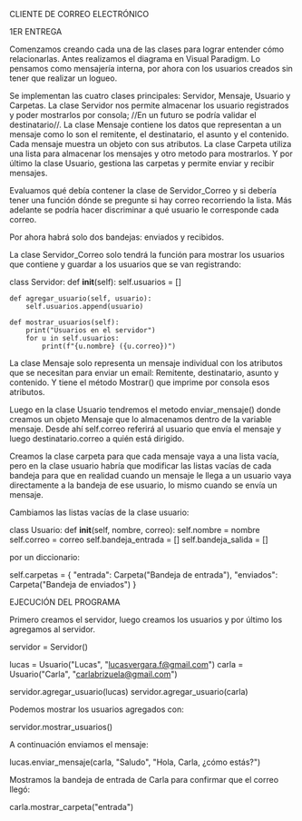 CLIENTE DE CORREO ELECTRÓNICO

1ER ENTREGA

Comenzamos creando cada una de las clases para lograr entender cómo relacionarlas. Antes realizamos el diagrama en Visual Paradigm. Lo pensamos como mensajería interna, por ahora con los usuarios creados sin tener que realizar un logueo.

Se implementan las cuatro clases principales: Servidor, Mensaje, Usuario y Carpetas. La clase Servidor nos permite almacenar los usuario registrados y poder mostrarlos por consola; //En un futuro se podría validar el destinatario//. La clase Mensaje contiene los datos que representan a un mensaje como lo son el remitente, el destinatario, el asunto y el contenido. Cada mensaje muestra un objeto con sus atributos. La clase Carpeta utiliza una lista para almacenar los mensajes y otro metodo para mostrarlos. Y por último la clase Usuario, gestiona las carpetas y permite enviar y recibir mensajes.

Evaluamos qué debía contener la clase de Servidor_Correo y si debería tener una función dónde se pregunte si hay correo recorriendo la lista. Más adelante se podría hacer discriminar a qué usuario le corresponde cada correo.

Por ahora habrá solo dos bandejas: enviados y recibidos.

La clase Servidor_Correo solo tendrá la función para mostrar los usuarios que contiene y guardar a los usuarios que se van registrando:

class Servidor:
def **init**(self):
self.usuarios = []

    def agregar_usuario(self, usuario):
        self.usuarios.append(usuario)

    def mostrar_usuarios(self):
        print("Usuarios en el servidor")
        for u in self.usuarios:
            print(f"{u.nombre} ({u.correo})")

La clase Mensaje solo representa un mensaje individual con los atributos que se necesitan para enviar un email: Remitente, destinatario, asunto y contenido. Y tiene el método Mostrar() que imprime por consola esos atributos.

Luego en la clase Usuario tendremos el metodo enviar_mensaje() donde creamos un objeto Mensaje que lo almacenamos dentro de la variable mensaje. Desde ahí self.correo referirá al usuario que envía el mensaje y luego destinatario.correo a quién está dirigido.

Creamos la clase carpeta para que cada mensaje vaya a una lista vacía, pero en la clase usuario habría que modificar las listas vacías de cada bandeja para que en realidad cuando un mensaje le llega a un usuario vaya directamente a la bandeja de ese usuario, lo mismo cuando se envía un mensaje.

Cambiamos las listas vacías de la clase usuario:

class Usuario:
def **init**(self, nombre, correo):
self.nombre = nombre
self.correo = correo
self.bandeja_entrada = []
self.bandeja_salida = []

por un diccionario:

self.carpetas = {
"entrada": Carpeta("Bandeja de entrada"),
"enviados": Carpeta("Bandeja de enviados")
}

EJECUCIÓN DEL PROGRAMA

Primero creamos el servidor, luego creamos los usuarios y por último los agregamos al servidor.

servidor = Servidor()

lucas = Usuario("Lucas", "lucasvergara.f@gmail.com")
carla = Usuario("Carla", "carlabrizuela@gmail.com")

servidor.agregar_usuario(lucas)
servidor.agregar_usuario(carla)

Podemos mostrar los usuarios agregados con:

servidor.mostrar_usuarios()

A continuación enviamos el mensaje:

lucas.enviar_mensaje(carla, "Saludo", "Hola, Carla, ¿cómo estás?")

Mostramos la bandeja de entrada de Carla para confirmar que el correo llegó:

carla.mostrar_carpeta("entrada")
